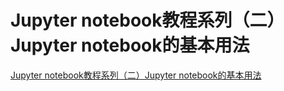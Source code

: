# Jupyter notebook教程系列（二）Jupyter notebook的基本用法
[Jupyter notebook教程系列（二）Jupyter notebook的基本用法](https://aiwithcloud.com/2022/01/04/jupyter-notebook%e6%95%99%e7%a8%8b%e7%b3%bb%e5%88%97%ef%bc%88%e4%ba%8c%ef%bc%89jupyter-notebook%e7%9a%84%e5%9f%ba%e6%9c%ac%e7%94%a8%e6%b3%95/)